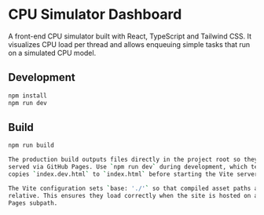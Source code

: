 # CPU Simulator Dashboard

A front-end CPU simulator built with React, TypeScript and Tailwind CSS. It visualizes CPU load per thread and allows enqueuing simple tasks that run on a simulated CPU model.

## Development

```bash
npm install
npm run dev
```

## Build

```bash
npm run build

The production build outputs files directly in the project root so they can be
served via GitHub Pages. Use `npm run dev` during development, which temporarily
copies `index.dev.html` to `index.html` before starting the Vite server.

The Vite configuration sets `base: './'` so that compiled asset paths are
relative. This ensures they load correctly when the site is hosted on a GitHub
Pages subpath.
```
